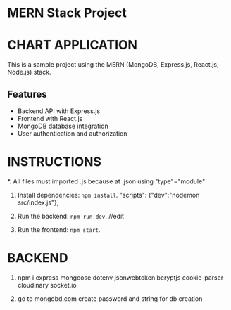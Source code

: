 # MERN Stack Project

# CHART APPLICATION

This is a sample project using the MERN (MongoDB, Express.js, React.js, Node.js) stack.

## Features

- Backend API with Express.js
- Frontend with React.js
- MongoDB database integration
- User authentication and authorization

# INSTRUCTIONS
*. All files must imported .js because at .json using "type"="module"

1. Install dependencies: `npm install`.  "scripts": {"dev":"nodemon src/index.js"},

2. Run the backend: `npm run dev`. //edit 
3. Run the frontend: `npm start`.


# BACKEND

1. npm i express mongoose dotenv jsonwebtoken bcryptjs cookie-parser cloudinary socket.io

2. go to mongobd.com create password and string for db creation
